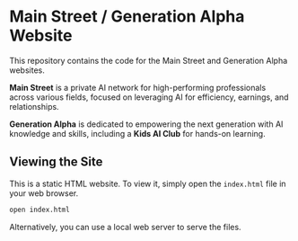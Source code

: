 # Main Street / Generation Alpha Website

This repository contains the code for the Main Street and Generation Alpha websites.

**Main Street** is a private AI network for high-performing professionals across various fields, focused on leveraging AI for efficiency, earnings, and relationships.

**Generation Alpha** is dedicated to empowering the next generation with AI knowledge and skills, including a **Kids AI Club** for hands-on learning.

## Viewing the Site

This is a static HTML website. To view it, simply open the `index.html` file in your web browser.

```bash
open index.html
```

Alternatively, you can use a local web server to serve the files.
